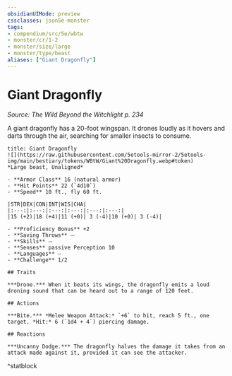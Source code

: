 ```yaml
---
obsidianUIMode: preview
cssclasses: json5e-monster
tags:
- compendium/src/5e/wbtw
- monster/cr/1-2
- monster/size/large
- monster/type/beast
aliases: ["Giant Dragonfly"]
---
```

# Giant Dragonfly
*Source: The Wild Beyond the Witchlight p. 234*  

A giant dragonfly has a 20-foot wingspan. It drones loudly as it hovers and darts through the air, searching for smaller insects to consume.

```ad-statblock
title: Giant Dragonfly
![](https://raw.githubusercontent.com/5etools-mirror-2/5etools-img/main/bestiary/tokens/WBtW/Giant%20Dragonfly.webp#token)
*Large beast, Unaligned*

- **Armor Class** 16 (natural armor)
- **Hit Points** 22 (`4d10`)
- **Speed** 10 ft., fly 60 ft.

|STR|DEX|CON|INT|WIS|CHA|
|:---:|:---:|:---:|:---:|:---:|:---:|
|15 (+2)|18 (+4)|11 (+0)| 3 (-4)|10 (+0)| 3 (-4)|

- **Proficiency Bonus** +2
- **Saving Throws** ⏤
- **Skills** ⏤
- **Senses** passive Perception 10
- **Languages** —
- **Challenge** 1/2

## Traits

***Drone.*** When it beats its wings, the dragonfly emits a loud droning sound that can be heard out to a range of 120 feet.

## Actions

***Bite.*** *Melee Weapon Attack:* `+6` to hit, reach 5 ft., one target. *Hit:* 6 (`1d4 + 4`) piercing damage.

## Reactions

***Uncanny Dodge.*** The dragonfly halves the damage it takes from an attack made against it, provided it can see the attacker.
```
^statblock
